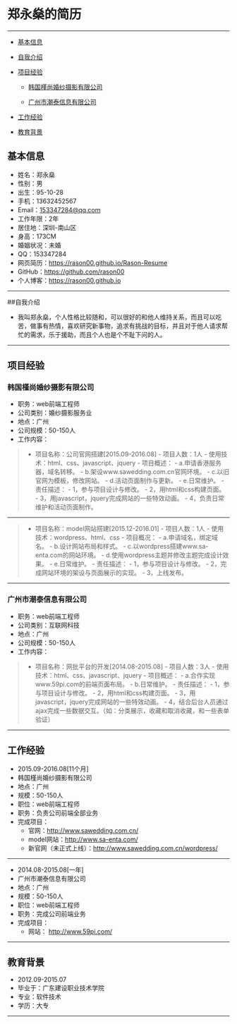 # 郑永燊的简历

---

- [基本信息](#基本信息)

- [自我介绍](#自我介绍)

- [项目经验](#项目经验)
    
    - [韩国槿尚婚纱摄影有限公司](#韩国槿尚婚纱摄影有限公司)
    
    - [广州市潮泰信息有限公司](#广州市潮泰信息有限公司)
    
- [工作经验](#工作经验)
    
- [教育背景](#教育背景)

## 基本信息

- 姓名：郑永燊
- 性别：男
- 出生：95-10-28
- 手机：13632452567
- Email：153347284@qq.com
- 工作年限：2年
- 居住地：深圳-南山区
- 身高：173CM
- 婚姻状况：未婚
- QQ：153347284
- 网页简历：https://rason00.github.io/Rason-Resume
- GitHub：https://github.com/rason00
- 个人博客：https://rason00.github.io

---

##自我介绍
- 我叫郑永燊，个人性格比较随和，可以很好的和他人维持关系，而且可以吃苦，做事有热情，喜欢研究新事物，追求有挑战的目标，并且对于他人请求帮忙的需求，乐于援助，而且个人也是个不耻下问的人。

---

## 项目经验

### 韩国槿尚婚纱摄影有限公司

- 职务：web前端工程师
- 公司类别：婚纱摄影服务业
- 地点：广州
- 公司规模：50-150人
- 工作内容：

>   - 项目名称：公司官网搭建[2015.09-2016.08]
    - 项目人数：1人
    - 使用技术：html、css、javascript、jquery
    - 项目概述：
        - a.申请香港服务器，域名转移。
        - b.架设www.sawedding.com.cn官网环境。
        - c.以旧官网为模板，修改网站。
        - d.活动页面制作与更新。
        - e.日常维护。
    - 责任描述：
        - 1，参与项目设计与修改。 
        - 2，用html和css构建页面。 
        - 3，用javascript，jquery完成网站的一些特效动画。 
        - 4，负责日常维护和活动页面制作。
    
---

>   - 项目名称：model网站搭建[2015.12-2016.01]
    - 项目人数：1人
    - 使用技术：wordpress、html、css 
    - 项目概况： 
        - a.申请域名，绑定域名。 
        - b.设计网站布局和样式。 
        - c.以wordpress搭建www.sa-enta.com的网站环境。 
        - d.使用wordpress主题并修改主题完成设计效果。 
        - e.日常维护。
    - 责任描述：
        - 1，参与项目设计与修改。 
        - 2，完成网站环境的架设与页面展示的实现。 
        - 3，上线发布。
  
---

### 广州市潮泰信息有限公司

- 职务：web前端工程师
- 公司类别：互联网科技
- 地点：广州
- 公司规模：50-150人
- 工作内容：

>   - 项目名称：网批平台的开发[2014.08-2015.08]
    - 项目人数：3人 
    - 使用技术：html、css、javascript、jquery
    - 项目概述： 
        - a.合作实现www.59pi.com的前端页面布局。 
        - b.日常维护。
    - 责任描述：
        - 1，参与项目设计与修改。 
        - 2，用html和css构建页面。 
        - 3，用javascript，jquery完成网站的一些特效动画。 
        - 4，结合后台人员通过ajax完成一些数据交互。（如：分类展示，收藏和取消收藏，和一些表单验证）

---

## 工作经验

- 2015.09-2016.08[11个月]
- 韩国槿尚婚纱摄影有限公司
- 地点：广州
- 规模：50-150人
- 职位：web前端工程师
- 职务：负责公司前端全部业务
- 完成项目：
    - 官网：http://www.sawedding.com.cn/
    - model网站：http://www.sa-enta.com/
    - 新官网（未正式上线）：http://www.sawedding.com.cn/wordpress/

---

- 2014.08-2015.08[一年]
- 广州市潮泰信息有限公司
- 地点：广州
- 规模：50-150人
- 职位：web前端工程师
- 职务：完成公司前端业务
- 完成项目：
    - 网站： http://www.59pi.com/

---

## 教育背景

- 2012.09-2015.07
- 毕业于：广东建设职业技术学院
- 专业：软件技术
- 学历：大专

---






